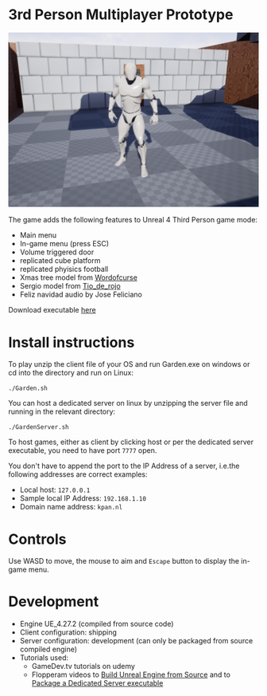 
# 3rd Person Multiplayer Prototype
![404](screenshot.PNG)

The game adds the following features to Unreal 4 Third Person game mode:
* Main menu
* In-game menu (press ESC)
* Volume triggered door
* replicated cube platform
* replicated phyisics football
* Xmas tree model from [Wordofcurse](https://sketchfab.com/Wordofcurse)
* Sergio model from [Tio_de_rojo](https://gamebanana.com/members/1587288)
* Feliz navidad audio by Jose Feliciano

Download executable [here](https://kikizana.itch.io/garden)

# Install instructions

To play unzip the client file of your OS and run Garden.exe on windows or cd into the directory and run on Linux:

```
./Garden.sh
```

You can host a dedicated server on linux by unzipping the server file and running in the relevant directory:

```
./GardenServer.sh
```

To host games, either as client by clicking host or per the dedicated server executable, you need to have port `7777` open.

You don't have to append the port to the IP Address of a server, i.e.the following addresses are correct examples:

* Local host: `127.0.0.1`
* Sample local IP Address: `192.168.1.10`
* Domain name address: `kpan.nl`

# Controls
Use WASD to move, the mouse to aim and `Escape` button to display the in-game menu.

# Development
* Engine UE_4.27.2 (compiled from source code)
* Client configuration: shipping
* Server configuration: development (can only be packaged from source compiled engine)
* Tutorials used:
  * GameDev.tv tutorials on udemy 
  * Flopperam videos to [Build Unreal Engine from Source](https://www.youtube.com/watch?v=MRJUWC90aJM) and to [Package a Dedicated Server executable](https://www.youtube.com/watch?v=zNUxzl8Dcb4)
